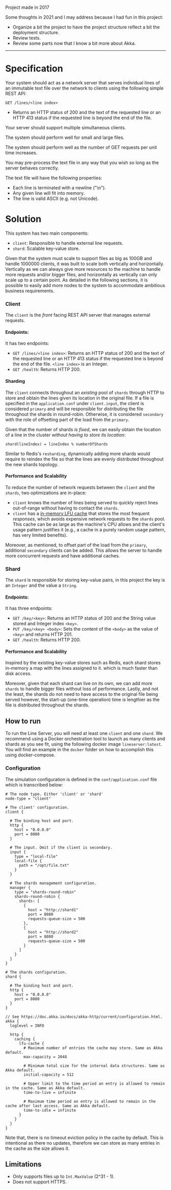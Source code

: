 Project made in 2017

Some thoughts in 2021 and I may address because I had fun in this project:
- Organize a bit the project to have the project structure reflect a bit the deployment structure.
- Review tests.
- Review some parts now that I know a bit more about Akka.

---
# Specification

Your system should act as a network server that serves individual lines of an immutable text file over the network to clients using the following simple REST API:

`GET /lines/<line index>`
* Returns an HTTP status of 200 and the text of the requested line or an HTTP 413 status if the requested line is beyond the end of the file.

Your server should support multiple simultaneous clients.

The system should perform well for small and large files.

The system should perform well as the number of GET requests per unit time increases.

You may pre-process the text file in any way that you wish so long as the server behaves correctly.

The text file will have the following properties:
* Each line is terminated with a newline ("\n").
* Any given line will fit into memory.
* The line is valid ASCII (e.g. not Unicode).

# Solution

This system has two main components:
* `client`: Responsible to handle external line requests.
* `shard`: Scalable key-value store.

Given that the system must scale to support files as big as 100GB and handle 1000000 clients, it was built to scale both
vertically and horizontally. Vertically as we can always give more resources to the machine to handle more requests and/or
bigger files, and horizontally as vertically can only scale up to a certain point. As detailed in the following sections,
it is possible to easily add more nodes to the system to accommodate ambitious business requirements.
 
### Client

The `client` is the _front_ facing REST API server that manages external requests.

#### Endpoints:

It has two endpoints:
* `GET /lines/<line index>`: Returns an HTTP status of 200 and the text of the requested line or an HTTP 413 status if 
   the requested line is beyond the end of the file. `<line index>` is an Integer.
* `GET /health`: Returns HTTP 200. 
    
#### Sharding

The `client` connects throughout an _existing_ pool of `shards` through HTTP to store and obtain the lines given its 
location in the original file. If a file is specified in the `application.conf` under `client.input`, the client is 
considered `primary` and will be responsible for distributing the file throughout the shards in round-robin. Otherwise,
it is considered `secondary` with the role of offsetting part of the load from the `primary`. 

Given that the number of shards *is fixed*, we can easily obtain the location of a line in the cluster *without having 
to store its location*:

    shard(lineIndex) = lineIndex % numberOfShards

Similar to Redis's `resharding`, dynamically adding more shards would require to reindex the file so that the lines are 
evenly distributed throughout the new shards topology.

#### Performance and Scalability

To reduce the number of network requests between the `client` and the `shards`, two optimizations are in-place:
* `client` knows the number of lines being served to quickly reject lines out-of-range without having to contact the `shards`.
* `client` has a [in-memory LFU cache](https://doc.akka.io/docs/akka-http/current/common/caching.html) that stores the
  most frequent *responses*, which avoids expensive network requests to the `shards` pool. This cache can be as large
  as the machine's CPU allows and the client's usage pattern justifies it (e.g., a cache in a purely random usage pattern,
  has very limited benefits).

Moreover, as mentioned, to offset part of the load from the `primary`, additional `secondary` clients can be added. This 
allows the server to handle more concurrent requests and have additional caches.

### Shard

The `shard` is responsible for storing key-value pairs, in this project the key is an `Integer` and the value a `String`.

#### Endpoints:

It has three endpoints:
* `GET /key/<key>`: Returns an HTTP status of 200 and the String value stored and Integer index `<key>`.
* `PUT /key/<key> <body>`: Sets the content of the `<body>` as the value of `<key>` and returns HTTP 201.
* `GET /health`: Returns HTTP 200. 

#### Performance and Scalability

Inspired by the existing key-value stores such as Redis, each shard stores in-memory a map with the lines assigned to 
it. which is much faster than disk access.

Moreover, given that each shard can live on its own, we can add more `shards` to handle bigger files without loss of
performance. Lastly, and not the least, the shards do not need to have access to the original file being served however,
the start-up (one-time operation) time is lengthier as the file is distributed throughout the shards. 


## How to run

To run the Line Server, you will need at least one `client` and one `shard`. We recommend using a Docker orchestration
tool to launch as many clients and shards as you see fit, using the following docker image `lineserver:latest`. You will
find an example in the `docker` folder on how to accomplish this using docker-compose.

### Configuration

The simulation configuration is defined in the `conf/application.conf` file which is transcribed below:
 
```
# The node type. Either 'client' or 'shard'
node-type = "client"

# The client' configuration.
client {

  # The binding host and port.
  http {
    host = "0.0.0.0"
    port = 8080
  }

  # The input. Omit if the client is secondary.
  input {
    type = "local-file"
    local-file {
      path = "/opt/file.txt"
    }
  }

  # The shards management configuration.
  manager {
    type = "shards-round-robin"
    shards-round-robin {
      shards: [
        {
          host = "http://shard1"
          port = 8080
          requests-queue-size = 500
        },
        {
          host = "http://shard2"
          port = 8080
          requests-queue-size = 500
        }
      ]
    }
  }
}

# The shards configuration.
shard {

  # The binding host and port.
  http {
    host = "0.0.0.0"
    port = 8080
  }
}

// See https://doc.akka.io/docs/akka-http/current/configuration.html.
akka {
  loglevel = INFO

  http {
    caching {
      lfu-cache {
        # Maximum number of entries the cache may store. Same as Akka default.
        max-capacity = 2048

        # Minimum total size for the internal data structures. Same as Akka default.
        initial-capacity = 512

        # Upper limit to the time period an entry is allowed to remain in the cache. Same as Akka default.
        time-to-live = infinite

        # Maximum time period an entry is allowed to remain in the cache after last access. Same as Akka default.
        time-to-idle = infinite
      }
    }
  }
}
```

Note that, there is no timeout eviction policy in the cache by default. This is intentional as there no updates,
therefore we can store as many entries in the cache as the size allows it. 

## Limitations

* Only supports files up to `Int.MaxValue` (2^31 - 1).
* Does not support HTTPS.

